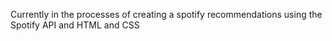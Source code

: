 Currently in the processes of creating a spotify recommendations using the Spotify API and HTML and CSS